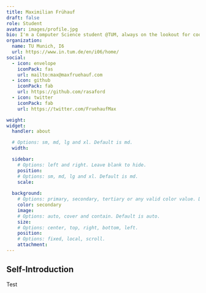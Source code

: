 ```yaml
---
title: Maximilian Frühauf
draft: false
role: Student
avatar: images/profile.jpg
bio: I'm a Computer Science student @TUM, always on the lookout for cool stuff to work on. :wq!
organization:
  name: TU Munich, I6
  url: https://www.in.tum.de/en/i06/home/
social:
  - icon: envelope
    iconPack: fas
    url: mailto:max@maxfruehauf.com
  - icon: github
    iconPack: fab
    url: https://github.com/rasaford
  - icon: twitter
    iconPack: fab
    url: https://twitter.com/FruehaufMax

weight:
widget:
  handler: about

  # Options: sm, md, lg and xl. Default is md.
  width:

  sidebar:
    # Options: left and right. Leave blank to hide.
    position:
    # Options: sm, md, lg and xl. Default is md.
    scale:
  
  background:
    # Options: primary, secondary, tertiary or any valid color value. Default is primary.
    color: secondary
    image:
    # Options: auto, cover and contain. Default is auto.
    size:
    # Options: center, top, right, bottom, left.
    position:
    # Options: fixed, local, scroll.
    attachment: 
---
```


## Self-Introduction

Test